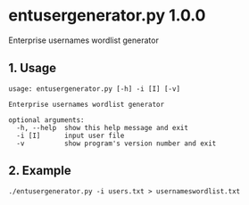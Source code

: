 # entusergenerator.py 1.0.0
Enterprise usernames wordlist generator

## 1. Usage

```
usage: entusergenerator.py [-h] -i [I] [-v]

Enterprise usernames wordlist generator

optional arguments:
  -h, --help  show this help message and exit
  -i [I]      input user file
  -v          show program's version number and exit
```

## 2. Example

```
./entusergenerator.py -i users.txt > usernameswordlist.txt  
```